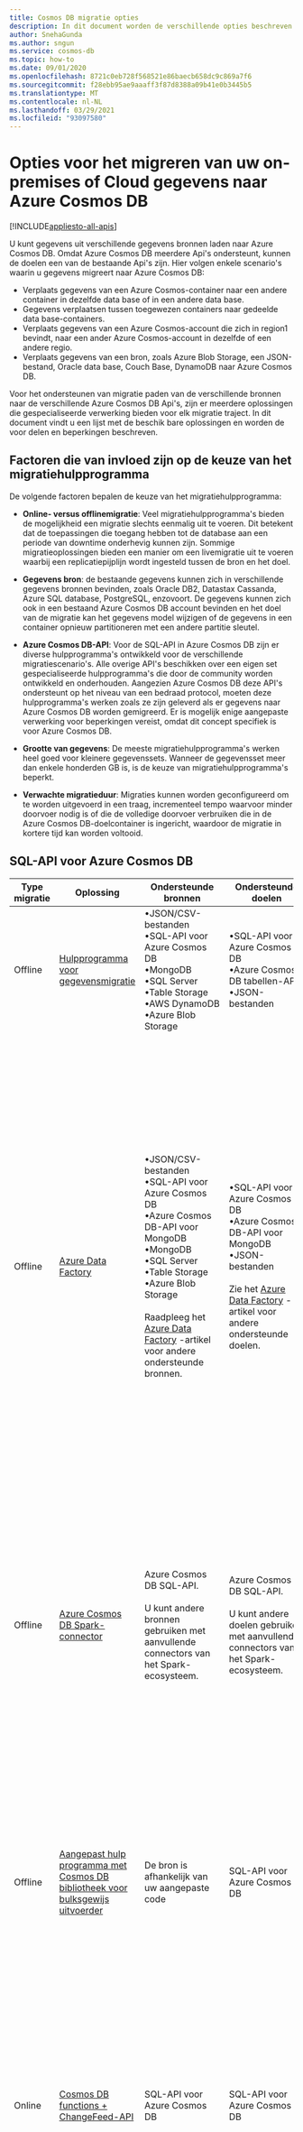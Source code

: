```yaml
---
title: Cosmos DB migratie opties
description: In dit document worden de verschillende opties beschreven voor het migreren van uw on-premises of Cloud gegevens naar Azure Cosmos DB
author: SnehaGunda
ms.author: sngun
ms.service: cosmos-db
ms.topic: how-to
ms.date: 09/01/2020
ms.openlocfilehash: 8721c0eb728f568521e86baecb658dc9c869a7f6
ms.sourcegitcommit: f28ebb95ae9aaaff3f87d8388a09b41e0b3445b5
ms.translationtype: MT
ms.contentlocale: nl-NL
ms.lasthandoff: 03/29/2021
ms.locfileid: "93097580"
---
```

# <a name="options-to-migrate-your-on-premises-or-cloud-data-to-azure-cosmos-db"></a>Opties voor het migreren van uw on-premises of Cloud gegevens naar Azure Cosmos DB
[!INCLUDE[appliesto-all-apis](includes/appliesto-all-apis.md)]

U kunt gegevens uit verschillende gegevens bronnen laden naar Azure Cosmos DB. Omdat Azure Cosmos DB meerdere Api's ondersteunt, kunnen de doelen een van de bestaande Api's zijn. Hier volgen enkele scenario's waarin u gegevens migreert naar Azure Cosmos DB:

* Verplaats gegevens van een Azure Cosmos-container naar een andere container in dezelfde data base of in een andere data base.
* Gegevens verplaatsen tussen toegewezen containers naar gedeelde data base-containers.
* Verplaats gegevens van een Azure Cosmos-account die zich in region1 bevindt, naar een ander Azure Cosmos-account in dezelfde of een andere regio.
* Verplaats gegevens van een bron, zoals Azure Blob Storage, een JSON-bestand, Oracle data base, Couch Base, DynamoDB naar Azure Cosmos DB.

Voor het ondersteunen van migratie paden van de verschillende bronnen naar de verschillende Azure Cosmos DB Api's, zijn er meerdere oplossingen die gespecialiseerde verwerking bieden voor elk migratie traject. In dit document vindt u een lijst met de beschik bare oplossingen en worden de voor delen en beperkingen beschreven.

## <a name="factors-affecting-the-choice-of-migration-tool"></a>Factoren die van invloed zijn op de keuze van het migratiehulpprogramma

De volgende factoren bepalen de keuze van het migratiehulpprogramma:

* **Online- versus offlinemigratie**: Veel migratiehulpprogramma's bieden de mogelijkheid een migratie slechts eenmalig uit te voeren. Dit betekent dat de toepassingen die toegang hebben tot de database aan een periode van downtime onderhevig kunnen zijn. Sommige migratieoplossingen bieden een manier om een livemigratie uit te voeren waarbij een replicatiepijplijn wordt ingesteld tussen de bron en het doel.

* **Gegevens bron**: de bestaande gegevens kunnen zich in verschillende gegevens bronnen bevinden, zoals Oracle DB2, Datastax Cassanda, Azure SQL database, PostgreSQL, enzovoort. De gegevens kunnen zich ook in een bestaand Azure Cosmos DB account bevinden en het doel van de migratie kan het gegevens model wijzigen of de gegevens in een container opnieuw partitioneren met een andere partitie sleutel.

* **Azure Cosmos DB-API**: Voor de SQL-API in Azure Cosmos DB zijn er diverse hulpprogramma's ontwikkeld voor de verschillende migratiescenario's. Alle overige API's beschikken over een eigen set gespecialiseerde hulpprogramma's die door de community worden ontwikkeld en onderhouden. Aangezien Azure Cosmos DB deze API's ondersteunt op het niveau van een bedraad protocol, moeten deze hulpprogramma's werken zoals ze zijn geleverd als er gegevens naar Azure Cosmos DB worden gemigreerd. Er is mogelijk enige aangepaste verwerking voor beperkingen vereist, omdat dit concept specifiek is voor Azure Cosmos DB.

* **Grootte van gegevens**: De meeste migratiehulpprogramma's werken heel goed voor kleinere gegevenssets. Wanneer de gegevensset meer dan enkele honderden GB is, is de keuze van migratiehulpprogramma's beperkt. 

* **Verwachte migratieduur**: Migraties kunnen worden geconfigureerd om te worden uitgevoerd in een traag, incrementeel tempo waarvoor minder doorvoer nodig is of die de volledige doorvoer verbruiken die in de Azure Cosmos DB-doelcontainer is ingericht, waardoor de migratie in kortere tijd kan worden voltooid.

## <a name="azure-cosmos-db-sql-api"></a>SQL-API voor Azure Cosmos DB

|Type migratie|Oplossing|Ondersteunde bronnen|Ondersteunde doelen|Overwegingen|
|---------|---------|---------|---------|---------|
|Offline|[Hulpprogramma voor gegevensmigratie](import-data.md)| &bull;JSON/CSV-bestanden<br/>&bull;SQL-API voor Azure Cosmos DB<br/>&bull;MongoDB<br/>&bull;SQL Server<br/>&bull;Table Storage<br/>&bull;AWS DynamoDB<br/>&bull;Azure Blob Storage|&bull;SQL-API voor Azure Cosmos DB<br/>&bull;Azure Cosmos DB tabellen-API<br/>&bull;JSON-bestanden |&bull; Eenvoudig in te stellen en ondersteunt meerdere bronnen. <br/>&bull; Niet geschikt voor grote gegevens sets.|
|Offline|[Azure Data Factory](../data-factory/connector-azure-cosmos-db.md)| &bull;JSON/CSV-bestanden<br/>&bull;SQL-API voor Azure Cosmos DB<br/>&bull;Azure Cosmos DB-API voor MongoDB<br/>&bull;MongoDB <br/>&bull;SQL Server<br/>&bull;Table Storage<br/>&bull;Azure Blob Storage <br/> <br/>Raadpleeg het [Azure Data Factory](../data-factory/connector-overview.md) -artikel voor andere ondersteunde bronnen.|&bull;SQL-API voor Azure Cosmos DB<br/>&bull;Azure Cosmos DB-API voor MongoDB<br/>&bull;JSON-bestanden <br/><br/> Zie het [Azure Data Factory](../data-factory/connector-overview.md) -artikel voor andere ondersteunde doelen. |&bull; Eenvoudig in te stellen en ondersteunt meerdere bronnen.<br/>&bull; Maakt gebruik van de bibliotheek van de Azure Cosmos DB bulk-uitvoerder. <br/>&bull; Geschikt voor grote gegevens sets. <br/>&bull; Geen controle punten: Dit betekent dat als er een probleem optreedt tijdens de migratie, het hele migratie proces opnieuw moet worden gestart.<br/>&bull; Geen wachtrij met onbestelbare berichten: Dit betekent dat een aantal foutieve bestanden het gehele migratie proces kan stoppen.|
|Offline|[Azure Cosmos DB Spark-connector](spark-connector.md)|Azure Cosmos DB SQL-API. <br/><br/>U kunt andere bronnen gebruiken met aanvullende connectors van het Spark-ecosysteem.| Azure Cosmos DB SQL-API. <br/><br/>U kunt andere doelen gebruiken met aanvullende connectors van het Spark-ecosysteem.| &bull; Maakt gebruik van de bibliotheek van de Azure Cosmos DB bulk-uitvoerder. <br/>&bull; Geschikt voor grote gegevens sets. <br/>&bull; Vereist een aangepaste Spark-installatie. <br/>&bull; Spark is gevoelig voor inconsistenties in het schema en dit kan een probleem zijn tijdens de migratie. |
|Offline|[Aangepast hulp programma met Cosmos DB bibliotheek voor bulksgewijs uitvoerder](migrate-cosmosdb-data.md)| De bron is afhankelijk van uw aangepaste code | SQL-API voor Azure Cosmos DB| &bull; Voorziet in controle punten voor onbestelbare berichten waardoor migratie tolerantie wordt verhoogd. <br/>&bull; Geschikt voor zeer grote gegevens sets (10 TB +).  <br/>&bull; Aangepaste Setup van dit hulp programma moet worden uitgevoerd als een App Service. |
|Online|[Cosmos DB functions + ChangeFeed-API](change-feed-functions.md)| SQL-API voor Azure Cosmos DB | SQL-API voor Azure Cosmos DB| &bull; Eenvoudig in te stellen. <br/>&bull; Werkt alleen als de bron een Azure Cosmos DB container is. <br/>&bull; Niet geschikt voor grote gegevens sets. <br/>&bull; Er worden geen verwijderingen van de bron container vastgelegd. |
|Online|[Aangepaste migratie service met ChangeFeed](https://github.com/Azure-Samples/azure-cosmosdb-live-data-migrator)| SQL-API voor Azure Cosmos DB | SQL-API voor Azure Cosmos DB| &bull; Biedt voortgangs tracering. <br/>&bull; Werkt alleen als de bron een Azure Cosmos DB container is. <br/>&bull; Kan ook worden gebruikt voor grotere gegevens sets.<br/>&bull; Vereist dat de gebruiker een App Service instelt voor het hosten van de wijzigings processor. <br/>&bull; Er worden geen verwijderingen van de bron container vastgelegd.|
|Online|[Realtimeplatform](cosmosdb-sql-api-migrate-data-striim.md)| &bull;Oracle <br/>&bull;Apache Cassandra<br/><br/> Zie de [realtimeplatform-website](https://www.striim.com/sources-and-targets/) voor andere ondersteunde bronnen. |&bull;SQL-API voor Azure Cosmos DB <br/>&bull; Azure Cosmos DB Cassandra-API<br/><br/> Zie de [realtimeplatform-website](https://www.striim.com/sources-and-targets/) voor andere ondersteunde doelen. | &bull; Werkt met een groot aantal verschillende bronnen, zoals Oracle, DB2, SQL Server.<br/>&bull; Maak eenvoudig ETL-pijp lijnen en biedt een dash board voor bewaking. <br/>&bull; Biedt ondersteuning voor grotere gegevens sets. <br/>&bull; Aangezien dit een hulp programma van derden is, moet het worden aangeschaft via Marketplace en worden geïnstalleerd in de omgeving van de gebruiker.|

## <a name="azure-cosmos-db-mongo-api"></a>Azure Cosmos DB Mongo-API

|Type migratie|Oplossing|Ondersteunde bronnen|Ondersteunde doelen|Overwegingen|
|---------|---------|---------|---------|---------|
|Online|[Azure Database Migration Service](../dms/tutorial-mongodb-cosmos-db-online.md)| MongoDB|Azure Cosmos DB-API voor MongoDB |&bull; Maakt gebruik van de bibliotheek van de Azure Cosmos DB bulk-uitvoerder. <br/>&bull; Geschikt voor grote gegevens sets en zorgt ervoor dat Live wijzigingen worden gerepliceerd. <br/>&bull; Werkt alleen met andere MongoDB-bronnen.|
|Offline|[Azure Database Migration Service](../dms/tutorial-mongodb-cosmos-db-online.md)| MongoDB| Azure Cosmos DB-API voor MongoDB| &bull; Maakt gebruik van de bibliotheek van de Azure Cosmos DB bulk-uitvoerder. <br/>&bull; Geschikt voor grote gegevens sets en zorgt ervoor dat Live wijzigingen worden gerepliceerd. <br/>&bull; Werkt alleen met andere MongoDB-bronnen.|
|Offline|[Azure Data Factory](../data-factory/connector-azure-cosmos-db.md)| &bull;JSON/CSV-bestanden<br/>&bull;SQL-API voor Azure Cosmos DB<br/>&bull;Azure Cosmos DB-API voor MongoDB <br/>&bull;MongoDB<br/>&bull;SQL Server<br/>&bull;Table Storage<br/>&bull;Azure Blob Storage <br/><br/> Raadpleeg het [Azure Data Factory](../data-factory/connector-overview.md) -artikel voor andere ondersteunde bronnen. | &bull;SQL-API voor Azure Cosmos DB<br/>&bull;Azure Cosmos DB-API voor MongoDB <br/>&bull; JSON-bestanden <br/><br/> Zie het [Azure Data Factory](../data-factory/connector-overview.md) -artikel voor andere ondersteunde doelen.| &bull; Eenvoudig in te stellen en ondersteunt meerdere bronnen. <br/>&bull; Maakt gebruik van de bibliotheek van de Azure Cosmos DB bulk-uitvoerder. <br/>&bull; Geschikt voor grote gegevens sets. <br/>&bull; Als er geen controle punt is, betekent dit dat er tijdens de migratie een probleem is met het opnieuw opstarten van het hele migratie proces.<br/>&bull; Het ontbreken van een wachtrij met onbestelbare berichten zou betekenen dat enkele foutieve bestanden het gehele migratie proces zouden kunnen stoppen. <br/>&bull; Aangepaste code nodig om de Lees doorvoer voor bepaalde gegevens bronnen te verg Roten.|
|Offline|[Bestaande Mongo-Hulpprogram Ma's (mongodump, mongorestore, Studio3T)](https://azure.microsoft.com/resources/videos/using-mongodb-tools-with-azure-cosmos-db/)|MongoDB | Azure Cosmos DB-API voor MongoDB| &bull; Eenvoudig in te stellen en te integreren. <br/>&bull; Aangepaste verwerking vereist voor gashendel.|

## <a name="azure-cosmos-db-cassandra-api"></a>Azure Cosmos DB Cassandra-API

|Type migratie|Oplossing|Ondersteunde bronnen|Ondersteunde doelen|Overwegingen|
|---------|---------|---------|---------|---------|
|Offline|[cqlsh kopiëren opdracht](cassandra-import-data.md#migrate-data-using-cqlsh-copy-command)|CSV-bestanden | Azure Cosmos DB Cassandra-API| &bull; Eenvoudig in te stellen. <br/>&bull; Niet geschikt voor grote gegevens sets. <br/>&bull; Werkt alleen wanneer de bron een Cassandra-tabel is.|
|Offline|[Tabel kopiëren met Spark](cassandra-import-data.md#migrate-data-using-spark) | &bull;Apache Cassandra<br/>&bull;Azure Cosmos DB Cassandra-API| Azure Cosmos DB Cassandra-API | &bull; Kan gebruik maken van Spark-mogelijkheden voor het parallelliseren van trans formatie en opname. <br/>&bull; Moet worden geconfigureerd met een aangepast beleid voor opnieuw proberen om beperkingen te verwerken.|
|Online|[Realtimeplatform (uit Oracle DB/Apache Cassandra)](cosmosdb-cassandra-api-migrate-data-striim.md)| &bull;Oracle<br/>&bull;Apache Cassandra<br/><br/> Zie de [realtimeplatform-website](https://www.striim.com/sources-and-targets/) voor andere ondersteunde bronnen.|&bull;SQL-API voor Azure Cosmos DB<br/>&bull;Azure Cosmos DB Cassandra-API <br/><br/> Zie de [realtimeplatform-website](https://www.striim.com/sources-and-targets/) voor andere ondersteunde doelen.| &bull; Werkt met een groot aantal verschillende bronnen, zoals Oracle, DB2, SQL Server. <br/>&bull; Maak eenvoudig ETL-pijp lijnen en biedt een dash board voor bewaking. <br/>&bull; Biedt ondersteuning voor grotere gegevens sets. <br/>&bull; Aangezien dit een hulp programma van derden is, moet het worden aangeschaft via Marketplace en worden geïnstalleerd in de omgeving van de gebruiker.|
|Online|[Blitzz (uit Oracle DB/Apache Cassandra)](oracle-migrate-cosmos-db-blitzz.md)|&bull;Oracle<br/>&bull;Apache Cassandra<br/><br/>Zie de [Blitzz-website](https://www.blitzz.io/) voor andere ondersteunde bronnen. |Azure Cosmos DB Cassandra-API. <br/><br/>Zie de [Blitzz-website](https://www.blitzz.io/) voor andere ondersteunde doelen. | &bull; Biedt ondersteuning voor grotere gegevens sets. <br/>&bull; Aangezien dit een hulp programma van derden is, moet het worden aangeschaft via Marketplace en worden geïnstalleerd in de omgeving van de gebruiker.|

## <a name="other-apis"></a>Overige API's

Voor andere Api's dan de SQL-API, Mongo-API en het Cassandra-API, zijn er verschillende hulpprogram ma's die worden ondersteund door elk van de bestaande ecosystemen van de API. 

**Table-API** 

* [Hulpprogramma voor gegevensmigratie](table-import.md#data-migration-tool)
* [AzCopy](table-import.md#migrate-data-by-using-azcopy)

**Gremlin-API**

* [Bibliotheek voor bulksgewijs uitvoeren grafiek](bulk-executor-graph-dotnet.md)
* [Gremlin Spark](https://github.com/Azure/azure-cosmosdb-spark/blob/2.4/samples/graphframes/main.scala) 

## <a name="next-steps"></a>Volgende stappen

* Meer informatie over het uitproberen van de voorbeeld toepassingen die de bulk-uitvoerder bibliotheek in [.net](bulk-executor-dot-net.md) en [Java](bulk-executor-java.md)gebruiken. 
* De bibliotheek bulk-uitvoerder is geïntegreerd in de Cosmos DB Spark-connector, Zie [Azure Cosmos DB artikel Spark-connector](spark-connector.md) voor meer informatie.  
* Neem contact op met het product team van Azure Cosmos DB door een ondersteunings ticket te openen onder het probleem type ' algemeen advies ' en ' grote (TB +) ' subtype ' voor meer informatie over grootschalige migraties.
